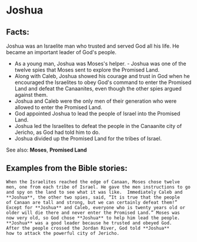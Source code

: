 Joshua
======

Facts:
------

Joshua was an Israelite man who trusted and served God all his life. He
became an important leader of God's people.

-   As a young man, Joshua was Moses's helper.  -   Joshua was one of
the twelve spies that Moses sent to explore the
    Promised Land.
-   Along with Caleb, Joshua showed his courage and trust in God when he
    encouraged the Israelites to obey God's command to enter the Promised
    Land and defeat the Canaanites, even though the other spies argued
    against them.
-   Joshua and Caleb were the only men of their generation who were
    allowed to enter the Promised Land.
-   God appointed Joshua to lead the people of Israel into the Promised
    Land.
-   Joshua led the Israelites to defeat the people in the Canaanite city
    of Jericho, as God had told him to do.
-   Joshua divided up the Promised Land for the tribes of Israel.

See also: **Moses**, **Promised Land**

Examples from the Bible stories:
--------------------------------

    When the Israelites reached the edge of Canaan, Moses chose twelve
    men, one from each tribe of Israel. He gave the men instructions to go
    and spy on the land to see what it was like.  Immediately Caleb and
    **Joshua**, the other two spies, said, “It is true that the people
    of Canaan are tall and strong, but we can certainly defeat them!”
    Except for **Joshua** and Caleb, everyone who is twenty years old or
    older will die there and never enter the Promised Land.” Moses was
    now very old, so God chose **Joshua** to help him lead the people.
    **Joshua** was a good leader because he trusted and obeyed God.
    After the people crossed the Jordan River, God told **Joshua**
    how to attack the powerful city of Jericho.

